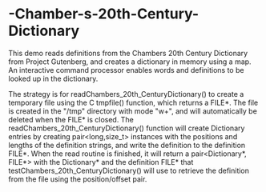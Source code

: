# -Chamber-s-20th-Century-Dictionary

This demo reads definitions from the Chambers 20th Century Dictionary from Project Gutenberg, and creates a dictionary in memory using 
a map. An interactive command processor enables words and definitions to be looked up in the dictionary.

The strategy is for readChambers_20th_CenturyDictionary() to create a temporary file using the C tmpfile() function, which returns 
a FILE*. The file is created in the "/tmp" directory with mode "w+", and will automatically be deleted when the FILE* is closed. 
The readChambers_20th_CenturyDictionary() function will create Dictionary entries by creating pair<long,size_t> instances with the 
positions and lengths of the definition strings, and write the definition to the definition FILE*. When the read routine is finished,
it will return a pair<Dictionary*, FILE*> with the Dictionary* and the definition FILE* that testChambers_20th_CenturyDictionary() will 
use to retrieve the definition from the file using the position/offset pair.
